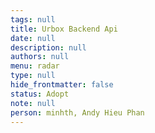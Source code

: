 ```yaml
---
tags: null
title: Urbox Backend Api
date: null
description: null
authors: null
menu: radar
type: null
hide_frontmatter: false
status: Adopt
note: null
person: minhth, Andy Hieu Phan
---
```


